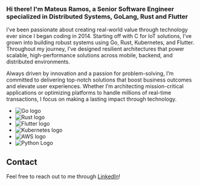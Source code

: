 ### Hi there! I'm Mateus Ramos, a Senior Software Engineer specialized in Distributed Systems, GoLang, Rust and Flutter

I’ve been passionate about creating real-world value through technology ever since I began coding in 2014. Starting off with C for IoT solutions, I’ve grown into building robust systems using Go, Rust, Kubernetes, and Flutter. Throughout my journey, I’ve designed resilient architectures that power scalable, high-performance solutions across mobile, backend, and distributed environments.

Always driven by innovation and a passion for problem-solving, I’m committed to delivering top-notch solutions that boost business outcomes and elevate user experiences. Whether I’m architecting mission-critical applications or optimizing platforms to handle millions of real-time transactions, I focus on making a lasting impact through technology.

- ![Go logo](https://img.shields.io/badge/Go-00ADD8?style=for-the-badge&logo=go&logoColor=white)
- ![Rust logo](https://img.shields.io/badge/Rust-000000?style=for-the-badge&logo=rust&logoColor=white)
- ![Flutter logo](https://img.shields.io/badge/Flutter-02569B?style=for-the-badge&logo=flutter&logoColor=white)
- ![Kubernetes logo](https://img.shields.io/badge/kubernetes-%23326ce5.svg?style=for-the-badge&logo=kubernetes&logoColor=white)
- ![AWS logo](https://img.shields.io/badge/Amazon_AWS-232F3E?style=for-the-badge&logo=amazon-aws&logoColor=white)
- ![Python Logo](https://img.shields.io/badge/Python-3776AB?style=for-the-badge&logo=python&logoColor=white)



## Contact
Feel free to reach out to me through [LinkedIn](https://www.linkedin.com/in/devmateusramos)!
